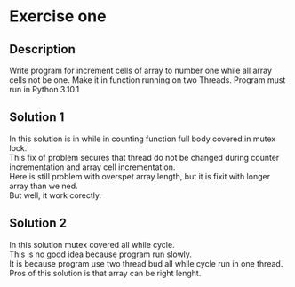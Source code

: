 # Exercise one
## Description
Write program for increment cells of array to number one while all array cells not be one.
Make it in function running on two Threads.
Program must run in Python 3.10.1

## Solution 1
In this solution is in while in counting function full body covered in mutex lock. <br />
This fix of problem secures that thread do not be changed during counter incrementation and array cell incrementation. <br />
Here is still problem with overspet array length, but it is fixit with longer array than we ned. <br />
But well, it work corectly.

## Solution 2
In this solution mutex covered all while cycle. <br />
This is no good idea because program run slowly. <br />
It is because program use two thread bud all while cycle run in one thread. <br />
Pros of this solution is that array can be right lenght.
